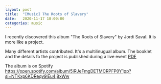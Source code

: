 ```yaml
---
layout: post
title:  "[Music] The Roots of Slavery" 
date:   2020-11-17 10:00:00
categories: music
---
```


I recently discovered this album "The Roots of Slavery" by Jordi Saval. It is more like a project.

Many different artists contributed. It's a multilinugual album. The booklet and the details fo the project is published during a live event [PDF](http://images.lincolncenter.org/image/upload/v1510078133/yfhyrdykntjgiereio7s.pdf)

The album is on Spotify https://open.spotify.com/album/5iRJeFmgDETMCRPFP0Y1pp?si=NTKxp6KDReqy9lEu4j8xWw
